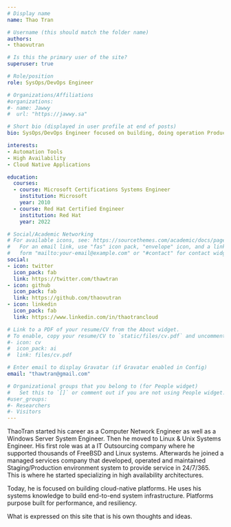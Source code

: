 ```yaml
---
# Display name
name: Thao Tran

# Username (this should match the folder name)
authors:
- thaovutran

# Is this the primary user of the site?
superuser: true

# Role/position
role: SysOps/DevOps Engineer

# Organizations/Affiliations
#organizations:
#- name: Jawwy
#  url: "https://jawwy.sa"

# Short bio (displayed in user profile at end of posts)
bio: SysOps/DevOps Engineer focused on building, doing operation Production/Staging environment system. Collaborate with development teams to deploy new version faster.

interests:
- Automation Tools
- High Availability
- Cloud Native Applications

education:
  courses:
  - course: Microsoft Certifications Systems Engineer
    institution: Microsoft
    year: 2010
  - course: Red Hat Certified Engineer
    institution: Red Hat
    year: 2022

# Social/Academic Networking
# For available icons, see: https://sourcethemes.com/academic/docs/page-builder/#icons
#   For an email link, use "fas" icon pack, "envelope" icon, and a link in the
#   form "mailto:your-email@example.com" or "#contact" for contact widget.
social:
- icon: twitter
  icon_pack: fab
  link: https://twitter.com/thawtran
- icon: github
  icon_pack: fab
  link: https://github.com/thaovutran
- icon: linkedin
  icon_pack: fab
  link: https://www.linkedin.com/in/thaotrancloud

# Link to a PDF of your resume/CV from the About widget.
# To enable, copy your resume/CV to `static/files/cv.pdf` and uncomment the lines below.
#- icon: cv
#  icon_pack: ai
#  link: files/cv.pdf

# Enter email to display Gravatar (if Gravatar enabled in Config)
email: "thawtran@gmail.com"

# Organizational groups that you belong to (for People widget)
#   Set this to `[]` or comment out if you are not using People widget.
#user_groups:
#- Researchers
#- Visitors
---
```


ThaoTran started his career as a Computer Network Engineer as well as a Windows Server System Engineer. Then he moved to Linux & Unix Systems Engineer. His first role was at a IT Outsourcing company where he supported thousands of FreeBSD and Linux systems. Afterwards he joined a managed services company that developed, operated and maintained Staging/Production environment system to provide service in 24/7/365. This is where he started specializing in high availability architectures.

Today, he is focused on building cloud-native platforms. He uses his systems knowledge to build end-to-end system infrastructure. Platforms purpose built for performance, and resiliency.

What is expressed on this site that is his own thoughts and ideas.
